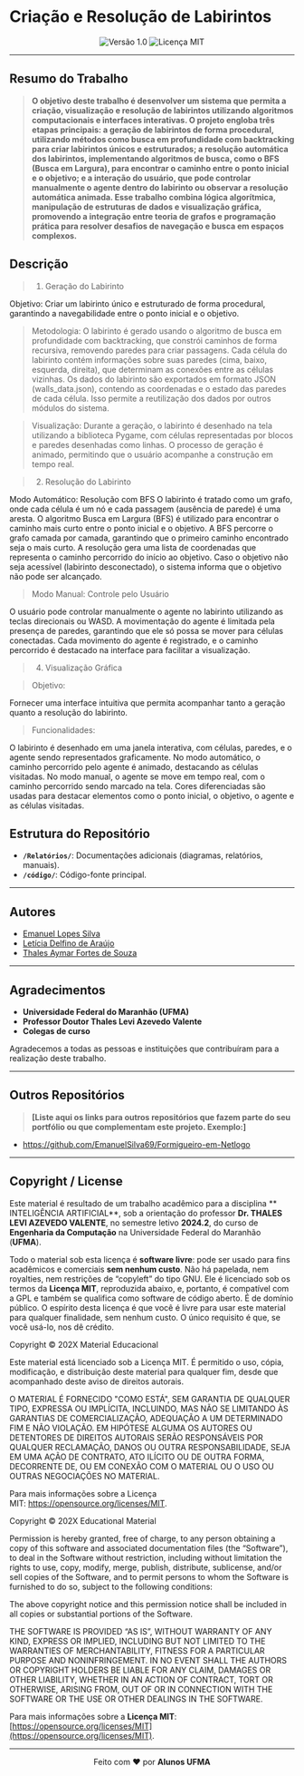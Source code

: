 # Criação e Resolução de Labirintos

<div align="center">
  <img src="https://img.shields.io/badge/Versão-1.0-blue.svg" alt="Versão 1.0">
  <img src="https://img.shields.io/badge/Licença-MIT-green.svg" alt="Licença MIT">
</div>

---

## Resumo do Trabalho

> **O objetivo deste trabalho é desenvolver um sistema que permita a criação, visualização e resolução de labirintos utilizando algoritmos computacionais e interfaces interativas. O projeto engloba três etapas principais: a geração de labirintos de forma procedural, utilizando métodos como busca em profundidade com backtracking para criar labirintos únicos e estruturados; a resolução automática dos labirintos, implementando algoritmos de busca, como o BFS (Busca em Largura), para encontrar o caminho entre o ponto inicial e o objetivo; e a interação do usuário, que pode controlar manualmente o agente dentro do labirinto ou observar a resolução automática animada. Esse trabalho combina lógica algorítmica, manipulação de estruturas de dados e visualização gráfica, promovendo a integração entre teoria de grafos e programação prática para resolver desafios de navegação e busca em espaços complexos.**

## Descrição

> 1. Geração do Labirinto

Objetivo:
Criar um labirinto único e estruturado de forma procedural, garantindo a navegabilidade entre o ponto inicial e o objetivo.

> Metodologia:
O labirinto é gerado usando o algoritmo de busca em profundidade com backtracking, que constrói caminhos de forma recursiva, removendo paredes para criar passagens.
Cada célula do labirinto contém informações sobre suas paredes (cima, baixo, esquerda, direita), que determinam as conexões entre as células vizinhas.
Os dados do labirinto são exportados em formato JSON (walls_data.json), contendo as coordenadas e o estado das paredes de cada célula. Isso permite a reutilização dos dados por outros módulos do sistema.

> Visualização:
Durante a geração, o labirinto é desenhado na tela utilizando a biblioteca Pygame, com células representadas por blocos e paredes desenhadas como linhas.
O processo de geração é animado, permitindo que o usuário acompanhe a construção em tempo real.

> 2. Resolução do Labirinto

Modo Automático: Resolução com BFS
O labirinto é tratado como um grafo, onde cada célula é um nó e cada passagem (ausência de parede) é uma aresta.
O algoritmo Busca em Largura (BFS) é utilizado para encontrar o caminho mais curto entre o ponto inicial e o objetivo.
A BFS percorre o grafo camada por camada, garantindo que o primeiro caminho encontrado seja o mais curto.
A resolução gera uma lista de coordenadas que representa o caminho percorrido do início ao objetivo.
Caso o objetivo não seja acessível (labirinto desconectado), o sistema informa que o objetivo não pode ser alcançado.

> Modo Manual: Controle pelo Usuário

O usuário pode controlar manualmente o agente no labirinto utilizando as teclas direcionais ou WASD.
A movimentação do agente é limitada pela presença de paredes, garantindo que ele só possa se mover para células conectadas.
Cada movimento do agente é registrado, e o caminho percorrido é destacado na interface para facilitar a visualização.

> 4. Visualização Gráfica

> Objetivo:

 Fornecer uma interface intuitiva que permita acompanhar tanto a geração quanto a resolução do labirinto.

> Funcionalidades:

O labirinto é desenhado em uma janela interativa, com células, paredes, e o agente sendo representados graficamente.
No modo automático, o caminho percorrido pelo agente é animado, destacando as células visitadas.
No modo manual, o agente se move em tempo real, com o caminho percorrido sendo marcado na tela.
Cores diferenciadas são usadas para destacar elementos como o ponto inicial, o objetivo, o agente e as células visitadas.

## Estrutura do Repositório 

- **`/Relatórios/`**: Documentações adicionais (diagramas, relatórios, manuais).
- **`/código/`**: Código-fonte principal.
---

## Autores

- [Emanuel Lopes Silva](emanuel.silva@discente.ufma.br)  
- [Letícia Delfino  de Araújo](ld.araujo@discente.ufma.br)  
- [Thales Aymar Fortes de Souza](thales.aymar@discente.ufma.br)  
---

## Agradecimentos

- **Universidade Federal do Maranhão (UFMA)**  
- **Professor Doutor Thales Levi Azevedo Valente**  
- **Colegas de curso**

Agradecemos a todas as pessoas e instituições que contribuíram para a realização deste trabalho.

---

## Outros Repositórios

> **[Liste aqui os links para outros repositórios que fazem parte do seu portfólio ou que complementam este projeto. Exemplo:]**

- https://github.com/EmanuelSilva69/Formigueiro-em-Netlogo

---

## Copyright / License

Este material é resultado de um trabalho acadêmico para a disciplina ** INTELIGÊNCIA ARTIFICIAL**, sob a orientação do professor **Dr. THALES LEVI AZEVEDO VALENTE**, no semestre letivo **2024.2**, do curso de **Engenharia da Computação** na Universidade Federal do Maranhão (**UFMA**).

Todo o material sob esta licença é **software livre**: pode ser usado para fins acadêmicos e comerciais **sem nenhum custo**. Não há papelada, nem royalties, nem restrições de “copyleft” do tipo GNU. Ele é licenciado sob os termos da **Licença MIT**, reproduzida abaixo, e, portanto, é compatível com a GPL e também se qualifica como software de código aberto. É de domínio público. O espírito desta licença é que você é livre para usar este material para qualquer finalidade, sem nenhum custo. O único requisito é que, se você usá-lo, nos dê crédito.



Copyright © 202X Material Educacional

Este material está licenciado sob a Licença MIT. É permitido o uso, cópia, modificação, e distribuição deste material para qualquer fim, desde que acompanhado deste aviso de direitos autorais.

O MATERIAL É FORNECIDO "COMO ESTÁ", SEM GARANTIA DE QUALQUER TIPO, EXPRESSA OU IMPLÍCITA, INCLUINDO, MAS NÃO SE LIMITANDO ÀS GARANTIAS DE COMERCIALIZAÇÃO, ADEQUAÇÃO A UM DETERMINADO FIM E NÃO VIOLAÇÃO. EM HIPÓTESE ALGUMA OS AUTORES OU DETENTORES DE DIREITOS AUTORAIS SERÃO RESPONSÁVEIS POR QUALQUER RECLAMAÇÃO, DANOS OU OUTRA RESPONSABILIDADE, SEJA EM UMA AÇÃO DE CONTRATO, ATO ILÍCITO OU DE OUTRA FORMA, DECORRENTE DE, OU EM CONEXÃO COM O MATERIAL OU O USO OU OUTRAS NEGOCIAÇÕES NO MATERIAL.

Para mais informações sobre a Licença MIT: https://opensource.org/licenses/MIT.

Copyright © 202X Educational Material

Permission is hereby granted, free of charge, to any person obtaining a copy of this software and associated documentation files (the “Software”), to deal in the Software without restriction, including without limitation the rights to use, copy, modify, merge, publish, distribute, sublicense, and/or sell copies of the Software, and to permit persons to whom the Software is furnished to do so, subject to the following conditions:

The above copyright notice and this permission notice shall be included in all copies or substantial portions of the Software.

THE SOFTWARE IS PROVIDED “AS IS”, WITHOUT WARRANTY OF ANY KIND, EXPRESS OR IMPLIED, INCLUDING BUT NOT LIMITED TO THE WARRANTIES OF MERCHANTABILITY, FITNESS FOR A PARTICULAR PURPOSE AND NONINFRINGEMENT. IN NO EVENT SHALL THE AUTHORS OR COPYRIGHT HOLDERS BE LIABLE FOR ANY CLAIM, DAMAGES OR OTHER LIABILITY, WHETHER IN AN ACTION OF CONTRACT, TORT OR OTHERWISE, ARISING FROM, OUT OF OR IN CONNECTION WITH THE SOFTWARE OR THE USE OR OTHER DEALINGS IN THE SOFTWARE.

Para mais informações sobre a **Licença MIT**: [https://opensource.org/licenses/MIT](https://opensource.org/licenses/MIT).

---

<div align="center">
Feito com ♥ por <strong>Alunos UFMA</strong>
</div>
